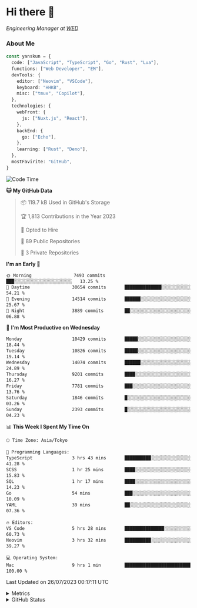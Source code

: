 # Hi there&nbsp;:wave:

<!-- ![Alt text](https://spotify-recently-played-readme.vercel.app/api?user=31kynbuubkiu3r4qh4hjuaglhfay) -->

_Engineering Manager at [WED](https://github.com/wedinc)_

### About Me

```ts
const yanskun = {
  code: ["JavaScript", "TypeScript", "Go", "Rust", "Lua"],
  functions: ["Web Developer", "EM"],
  devTools: {
    editor: ["Neovim", "VSCode"],
    keyboard: "HHKB",
    misc: ["tmux", "Copilot"],
  },
  technologies: {
    webFront: {
      js: ["Nuxt.js", "React"],
    },
    backEnd: {
      go: ["Echo"],
    },
    learning: ["Rust", "Deno"],
  },
  mostFavirite: "GitHub",
}
```

<!--START_SECTION:waka-->
![Code Time](http://img.shields.io/badge/Code%20Time-385%20hrs%209%20mins-blue)

**🐱 My GitHub Data** 

> 📦 119.7 kB Used in GitHub's Storage 
 > 
> 🏆 1,813 Contributions in the Year 2023
 > 
> 💼 Opted to Hire
 > 
> 📜 89 Public Repositories 
 > 
> 🔑 3 Private Repositories 
 > 
**I'm an Early 🐤** 

```text
🌞 Morning                7493 commits        ███░░░░░░░░░░░░░░░░░░░░░░   13.25 % 
🌆 Daytime                30654 commits       ██████████████░░░░░░░░░░░   54.21 % 
🌃 Evening                14514 commits       ██████░░░░░░░░░░░░░░░░░░░   25.67 % 
🌙 Night                  3889 commits        ██░░░░░░░░░░░░░░░░░░░░░░░   06.88 % 
```
📅 **I'm Most Productive on Wednesday** 

```text
Monday                   10429 commits       █████░░░░░░░░░░░░░░░░░░░░   18.44 % 
Tuesday                  10826 commits       █████░░░░░░░░░░░░░░░░░░░░   19.14 % 
Wednesday                14074 commits       ██████░░░░░░░░░░░░░░░░░░░   24.89 % 
Thursday                 9201 commits        ████░░░░░░░░░░░░░░░░░░░░░   16.27 % 
Friday                   7781 commits        ███░░░░░░░░░░░░░░░░░░░░░░   13.76 % 
Saturday                 1846 commits        █░░░░░░░░░░░░░░░░░░░░░░░░   03.26 % 
Sunday                   2393 commits        █░░░░░░░░░░░░░░░░░░░░░░░░   04.23 % 
```


📊 **This Week I Spent My Time On** 

```text
🕑︎ Time Zone: Asia/Tokyo

💬 Programming Languages: 
TypeScript               3 hrs 43 mins       ██████████░░░░░░░░░░░░░░░   41.28 % 
SCSS                     1 hr 25 mins        ████░░░░░░░░░░░░░░░░░░░░░   15.83 % 
SQL                      1 hr 17 mins        ████░░░░░░░░░░░░░░░░░░░░░   14.23 % 
Go                       54 mins             ███░░░░░░░░░░░░░░░░░░░░░░   10.09 % 
YAML                     39 mins             ██░░░░░░░░░░░░░░░░░░░░░░░   07.36 % 

🔥 Editors: 
VS Code                  5 hrs 28 mins       ███████████████░░░░░░░░░░   60.73 % 
Neovim                   3 hrs 32 mins       ██████████░░░░░░░░░░░░░░░   39.27 % 

💻 Operating System: 
Mac                      9 hrs 1 min         █████████████████████████   100.00 % 
```


 Last Updated on 26/07/2023 00:17:11 UTC
<!--END_SECTION:waka-->

<details>
  <summary>Metrics</summary>
  <img src="https://github.com/yanskun/yanskun/blob/main/github-metrics.svg" alt="Metrics">
</details>

<details>
  <summary>GitHub Status</summary>
  <picture>
    <source media="(prefers-color-scheme: dark)" srcset="https://raw.githubusercontent.com/yanskun/yanskun/master/profile-summary-card-output/nord_dark/0-profile-details.svg">
   <img src="https://raw.githubusercontent.com/yanskun/yanskun/master/profile-summary-card-output/default/0-profile-details.svg">
  </picture>
  <br>
  <picture>
    <source media="(prefers-color-scheme: dark)" srcset="https://raw.githubusercontent.com/yanskun/yanskun/master/profile-summary-card-output/nord_dark/1-repos-per-language.svg">
   <img src="https://raw.githubusercontent.com/yanskun/yanskun/master/profile-summary-card-output/default/1-repos-per-language.svg">
  </picture>
  <picture>
    <source media="(prefers-color-scheme: dark)" srcset="https://raw.githubusercontent.com/yanskun/yanskun/master/profile-summary-card-output/nord_dark/2-most-commit-language.svg">
   <img src="https://raw.githubusercontent.com/yanskun/yanskun/master/profile-summary-card-output/default/2-most-commit-language.svg">
  </picture>
  <br>
  <picture>
    <source media="(prefers-color-scheme: dark)" srcset="https://raw.githubusercontent.com/yanskun/yanskun/master/profile-summary-card-output/nord_dark/3-stats.svg">
   <img src="https://raw.githubusercontent.com/yanskun/yanskun/master/profile-summary-card-output/default/3-stats.svg">
  </picture>
  <picture>
    <source media="(prefers-color-scheme: dark)" srcset="https://raw.githubusercontent.com/yanskun/yanskun/master/profile-summary-card-output/nord_dark/4-productive-time.svg">
   <img src="https://raw.githubusercontent.com/yanskun/yanskun/master/profile-summary-card-output/default/4-productive-time.svg">
  </picture>
</details>
